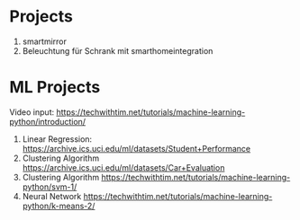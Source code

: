 # Projects

1. smartmirror
2. Beleuchtung für Schrank mit smarthomeintegration


# ML Projects
Video input: https://techwithtim.net/tutorials/machine-learning-python/introduction/
1. Linear Regression: https://archive.ics.uci.edu/ml/datasets/Student+Performance
2. Clustering Algorithm https://archive.ics.uci.edu/ml/datasets/Car+Evaluation
3. Clustering Algorithm https://techwithtim.net/tutorials/machine-learning-python/svm-1/
4. Neural Network https://techwithtim.net/tutorials/machine-learning-python/k-means-2/